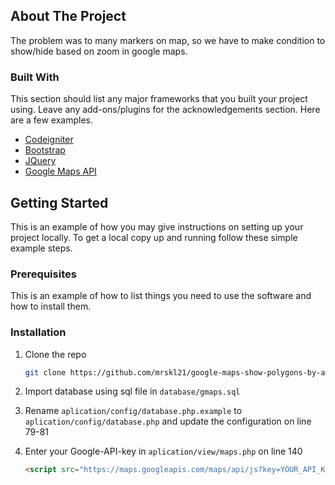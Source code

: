 ## About The Project

The problem was to many markers on map, so we have to make condition to show/hide based on zoom in google maps.

### Built With

This section should list any major frameworks that you built your project using. Leave any add-ons/plugins for the acknowledgements section. Here are a few examples.
* [Codeigniter](https://codeigniter.com)
* [Bootstrap](https://getbootstrap.com)
* [JQuery](https://jquery.com)
* [Google Maps API](https://developers.google.com/maps)

<!-- GETTING STARTED -->
## Getting Started

This is an example of how you may give instructions on setting up your project locally.
To get a local copy up and running follow these simple example steps.

### Prerequisites

This is an example of how to list things you need to use the software and how to install them.

### Installation

1. Clone the repo
   ```sh
   git clone https://github.com/mrskl21/google-maps-show-polygons-by-ajax.git
   ```

2. Import database using sql file in `database/gmaps.sql`

3. Rename `aplication/config/database.php.example` to `aplication/config/database.php` and update the configuration on line 79-81

4. Enter your Google-API-key in `aplication/view/maps.php` on line 140
   ```html
   <script src="https://maps.googleapis.com/maps/api/js?key=YOUR_API_KEY&callback=myMap"></script>
   ```
